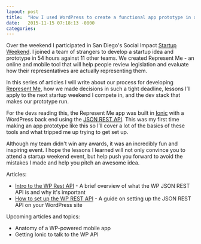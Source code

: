 ```yaml
---
layout: post
title:  "How I used WordPress to create a functional app prototype in a 54 hour startup weekend"
date:   2015-11-15 07:18:13 -0800
categories: 
---
```

Over the weekend I participated in San Diego's Social Impact [Startup Weekend](http://www.up.co/communities/usa/san-diego/startup-weekend/7017). I joined a team of strangers to develop a startup idea and prototype in 54 hours against 11 other teams. We created Represent Me - an online and mobile tool that will help people review legislation and evaluate how their representatives are actually representing them.

In this series of articles I will write about our process for developing [Represent Me](http://representmenow.co), how we made decisions in such a tight deadline, lessons I’ll apply to the next startup weekend I compete in, and the dev stack that makes our prototype run.

For the devs reading this, the Represent Me app was built in [Ionic](http://ionic.io/) with a WordPress back end using the [JSON REST API](https://wordpress.org/plugins/json-rest-api/). This was my first time making an app prototype like this so I’ll cover a lot of the basics of these tools and what tripped me up trying to get set up.

Although my team didn't win any awards, it was an incredibly fun and inspiring event. I hope the lessons I learned will not only convince you to attend a startup weekend event, but help push you forward to avoid the mistakes I made and help you pitch an awesome idea. 

Articles:

- [Intro to the WP Rest API](/2015/11/15/intro-to-wp-rest-api) - A brief overview of what the WP JSON REST API is and why it's important
- [How to set up the WP REST API](/2015/11/17/how-to-setup-the-wp-rest-api/) - A guide on setting up the JSON REST API on your WordPress site

Upcoming articles and topics:

- Anatomy of a WP-powered mobile app
- Getting Ionic to talk to the WP API
